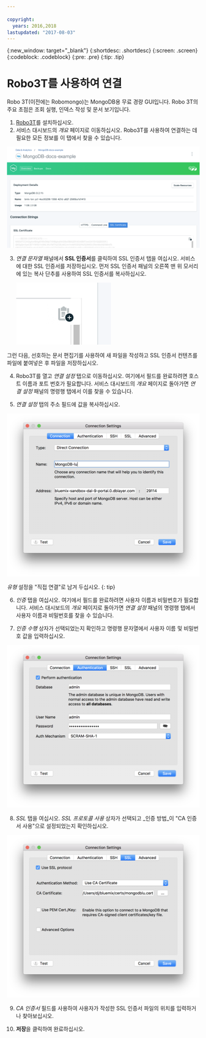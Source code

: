 ```yaml
---

copyright:
  years: 2016,2018
lastupdated: "2017-08-03"
---
```


{:new_window: target="_blank"}
{:shortdesc: .shortdesc}
{:screen: .screen}
{:codeblock: .codeblock}
{:pre: .pre}
{:tip: .tip}

# Robo3T를 사용하여 연결

Robo 3T(이전에는 Robomongo)는 MongoDB용 무료 경량 GUI입니다. Robo 3T의 주요 초점은 조회 실행, 인덱스 작성 및 문서 보기입니다.

1. [Robo3T](https://robomongo.org/)를 설치하십시오.
2. 서비스 대시보드의 _개요_ 페이지로 이동하십시오. Robo3T를 사용하여 연결하는 데 필요한 모든 정보를 이 탭에서 찾을 수 있습니다.

  ![개요 페이지](./images/service_overview.png)

3. _연결 문자열_ 패널에서 **SSL 인증서**를 클릭하여 SSL 인증서 탭을 여십시오. 서비스에 대한 SSL 인증서를 저장하십시오. 먼저 SSL 인증서 패널의 오른쪽 맨 위 모서리에 있는 복사 단추를 사용하여 SSL 인증서를 복사하십시오.

    ![복사 단추](./images/copy_icon.png)

  그런 다음, 선호하는 문서 편집기를 사용하여 새 파일을 작성하고 SSL 인증서 컨텐츠를 파일에 붙여넣은 후 파일을 저장하십시오.

4. Robo3T를 열고 _연결 설정_ 탭으로 이동하십시오. 여기에서 필드를 완료하려면 호스트 이름과 포트 번호가 필요합니다. 서비스 대시보드의 _개요_ 페이지로 돌아가면 _연결 설정_ 패널의 명령행 탭에서 이를 찾을 수 있습니다.

5. _연결 설정_ 탭의 주소 필드에 값을 복사하십시오.

  ![Robo3T 연결 설정](./images/Robo3T_connection.png "Robo3T 연결 패널")

  _유형_ 설정을 "직접 연결"로 남겨 두십시오.
  {: tip}

6. _인증_ 탭을 여십시오. 여기에서 필드를 완료하려면 사용자 이름과 비밀번호가 필요합니다. 서비스 대시보드의 _개요_ 페이지로 돌아가면 _연결 설정_ 패널의 명령행 탭에서 사용자 이름과 비밀번호를 찾을 수 있습니다.

7. _인증 수행_ 상자가 선택되었는지 확인하고 명령행 문자열에서 사용자 이름 및 비밀번호 값을 입력하십시오.

  ![Robo3T 인증 설정](./images/Robo3T_auth.png "Robo3T 인증 패널")

8. _SSL_ 탭을 여십시오. _SSL 프로토콜 사용_ 상자가 선택되고 _인증 방법_이 "CA 인증서 사용"으로 설정되었는지 확인하십시오.

  ![Robo3T SSL 설정](./images/Robo3T_SSL.png "Robo3T SSL 패널")

9. _CA 인증서_ 필드를 사용하여 사용자가 작성한 SSL 인증서 파일의 위치를 입력하거나 찾아보십시오.

10. **저장**을 클릭하여 완료하십시오.

